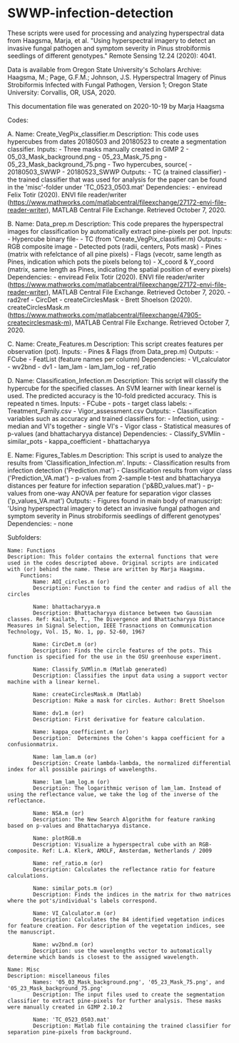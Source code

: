 # SWWP-infection-detection
These scripts were used for processing and analyzing hyperspectral data from Haagsma, Marja, et al. "Using hyperspectral imagery to detect an invasive fungal pathogen and symptom severity in Pinus strobiformis seedlings of different genotypes." Remote Sensing 12.24 (2020): 4041.

Data is available from Oregon State University's Scholars Archive: Haagsma, M.; Page, G.F.M.; Johnson, J.S. Hyperspectral Imagery of Pinus Strobiformis Infected with Fungal Pathogen, Version 1; Oregon State University: Corvallis, OR, USA, 2020. 


This documentation file was generated on 2020-10-19 by Marja Haagsma


Codes:

A. 	Name: Create_VegPix_classifier.m
	Description: This code uses hypercubes from dates 20180503 and 20180523 to create a segmentation classifier.
		Inputs: 
			- Three masks manually created in GIMP 2
               	- 05_03_Mask_background.png
               	- 05_23_Mask_75.png
               	- 05_23_Mask_background_75.png
           	- Two hypercubes, source(
               	- 20180503_SWWP
               	- 20180523_SWWP
		Outputs:
			- TC (a trained classifier)
			- the trained classifier that was used for analysis for the paper can be found in the 'misc'-folder under 'TC_0523_0503.mat'
		Dependencies:
			- enviread Felix Totir (2020). ENVI file reader/writer (https://www.mathworks.com/matlabcentral/fileexchange/27172-envi-file-reader-writer), MATLAB Central File Exchange. Retrieved October 7, 2020.
			
B. 	Name: Data_prep.m
	Description: This code prepares the hyperspectral images for classification by automatically extract pine-pixels per pot.
		Inputs:
			- Hypercube binary file-
			- TC (from 'Create_VegPix_classifier.m)
		Outputs:
			- RGB composite image
			- Detected pots (radii, centers, Pots mask)
			- Pines (matrix with refelctance of all pine pixels)
			- Flags (vecotr, same length as Pines, indication which pots the pixels belong to)
			- X_coord & Y_coord (matrix, same length as Pines, indicating the spatial position of every pixels)
		Dependencies:
			- enviread Felix Totir (2020). ENVI file reader/writer (https://www.mathworks.com/matlabcentral/fileexchange/27172-envi-file-reader-writer), MATLAB Central File Exchange. Retrieved October 7, 2020.
			- rad2ref
			- CircDet
			- createCirclesMask - Brett Shoelson (2020). createCirclesMask.m (https://www.mathworks.com/matlabcentral/fileexchange/47905-createcirclesmask-m), MATLAB Central File Exchange. Retrieved October 7, 2020.
	
C. 	Name: Create_Features.m
	Description: This script creates features per observation (pot).
		Inputs:
			- Pines & Flags (from Data_prep.m)
		Outputs:
			- FCube
			- FeatList (feature names per column)
		Dependencies:
			- VI_calculator
				- wv2bnd
			- dv1
			- lam_lam
			- lam_lam_log
			- ref_ratio
			
D. 	Name: Classification_Infection.m
	Description: This script will classify the hypercube for the specified classes. An SVM learner with linear kernel is used. The predicted accuracy is the 10-fold predicted accuracy. This is repeated n times. 
		Inputs: 
			- FCube
			- pots
			- target class labels:
				- Treatment_Family.csv
				- Vigor_assessment.csv
		Outputs:
			- Classification variables such as accuracy and trained classifiers for:
				- Infection, using:
					- median and VI's together
					- single VI's
				- Vigor class
			- Statistical measures of p-values (and bhattacharyya distance)
		Dependencies:
			- Classify_SVMlin
			- similar_pots
			- kappa_coefficient
			- bhattacharyya
			
			
E. 	Name: Figures_Tables.m
	Description: This script is used to analyze the results from 'Classification_Infection.m'.
		Inputs:
			- Classification results from infection detection ('Prediction.mat')
			- Classification results from vigor class ('Prediction_VA.mat')
			- p-values from 2-sample t-test and bhattacharyya distances per feature for infection separation ('p&BD_values.mat')
			- p-values from one-way ANOVA per feature for separation vigor classes ('p_values_VA.mat')
		Outputs:
			- Figures found in main body of manuscript: 'Using hyperspectral imagery to detect an invasive fungal pathogen and symptom severity in Pinus strobiformis seedlings of different genotypes'
		Dependencies:
			- none

Subfolders:

	Name: Functions
	Description: This folder contains the external functions that were used in the codes descripted above. Original scripts are indicated with (or) behind the name. These are written by Marja Haagsma. 
		Functions:
			Name: AOI_circles.m (or)
			Description: Function to find the center and radius of all the circles

			Name: bhattacharyya.m
			Description: Bhattacharyya distance between two Gaussian classes. Ref: Kailath, T., The Divergence and Bhattacharyya Distance Measures in Signal Selection, IEEE Trasnactions on Communication Technology, Vol. 15, No. 1, pp. 52-60, 1967

			Name: CircDet.m (or)
			Description: Finds the circle features of the pots. This function is specified for the use in the OSU greenhouse experiment.

			Name: Classify_SVMlin.m (Matlab generated)
			Description: Classifies the input data using a support vector machine with a linear kernel.

			Name: createCirclesMask.m (Matlab)
			Description: Make a mask for circles. Author: Brett Shoelson

			Name: dv1.m (or)
			Description: First derivative for feature calculation.

			Name: kappa_coefficient.m (or)
			Description:  Determines the Cohen's kappa coefficient for a confusionmatrix.

			Name: lam_lam.m (or)
			Description: Create lambda-lambda, the normalized differential index for all possible pairings of wavelengths.

			Name: lam_lam_log.m (or)
			Description: The logarithmic verison of lam_lam. Instead of using the reflectance value, we take the log of the inverse of the reflectance.

			Name: NSA.m (or)
			Description: The New Search Algorithm for feature ranking based on p-values and Bhattacharyya distance.

			Name: plotRGB.m
			Description: Visualize a hyperspectral cube with an RGB-composite. Ref: L.A. Klerk, AMOLF, Amsterdam, Netherlands / 2009

			Name: ref_ratio.m (or)
			Description: Calculates the reflectance ratio for feature calculations. 

			Name: similar_pots.m (or)
			Description: Finds the indices in the matrix for thwo matrices where the pot's/individual's labels correspond.

			Name: VI_Calculator.m (or)
			Description: Calculates the 84 identified vegetation indices for feature creation. For description of the vegetation indices, see the manuscript.  

			Name: wv2bnd.m (or)
			Description: use the wavelengths vector to automatically determine which bands is closest to the assigned wavelength.

	Name: Misc
	Description: miscellaneous files
			Names: '05_03_Mask_background.png', '05_23_Mask_75.png', and '05_23_Mask_background_75.png'
			Description: The input files used to create the segmentation classifier to extract pine-pixels for further analysis. These masks were manually created in GIMP 2.10.2

			Name: 'TC_0523_0503.mat'
			Description: Matlab file containing the trained classifier for separation pine-pixels from background.
